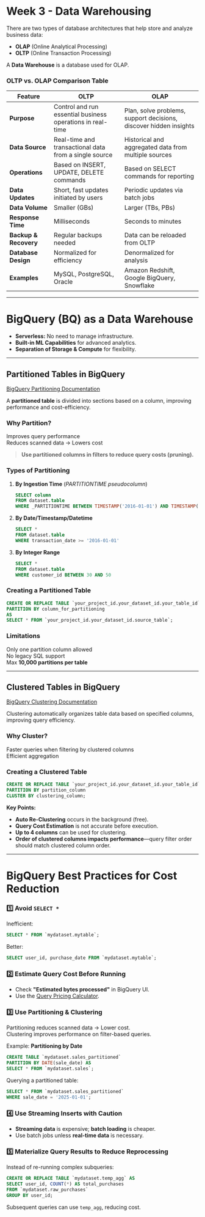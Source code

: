 # **Week 3 - Data Warehousing**  

There are two types of database architectures that help store and analyze business data:  
- **OLAP** (Online Analytical Processing)  
- **OLTP** (Online Transaction Processing)  

A **Data Warehouse** is a database used for OLAP.

### **OLTP vs. OLAP Comparison Table**  

| Feature | OLTP | OLAP |
| --- | --- | --- |
| **Purpose** | Control and run essential business operations in real-time | Plan, solve problems, support decisions, discover hidden insights |
| **Data Source** | Real-time and transactional data from a single source | Historical and aggregated data from multiple sources |
| **Operations** | Based on INSERT, UPDATE, DELETE commands | Based on SELECT commands for reporting |
| **Data Updates** | Short, fast updates initiated by users | Periodic updates via batch jobs |
| **Data Volume** | Smaller (GBs) | Larger (TBs, PBs) |
| **Response Time** | Milliseconds | Seconds to minutes |
| **Backup & Recovery** | Regular backups needed | Data can be reloaded from OLTP |
| **Database Design** | Normalized for efficiency | Denormalized for analysis |
| **Examples** | MySQL, PostgreSQL, Oracle | Amazon Redshift, Google BigQuery, Snowflake |

---

# **BigQuery (BQ) as a Data Warehouse**  

- **Serverless:** No need to manage infrastructure.  
- **Built-in ML Capabilities** for advanced analytics.  
- **Separation of Storage & Compute** for flexibility.  

---

## **Partitioned Tables in BigQuery**  

 [BigQuery Partitioning Documentation](https://cloud.google.com/bigquery/docs/partitioned-tables)  

A **partitioned table** is divided into sections based on a column, improving performance and cost-efficiency.  

### **Why Partition?**  
 Improves query performance  
 Reduces scanned data → Lowers cost  

> **Use partitioned columns in filters to reduce query costs (pruning).**

### **Types of Partitioning**  
1. **By Ingestion Time** (_PARTITIONTIME pseudocolumn_)  
   ```sql
   SELECT column 
   FROM dataset.table 
   WHERE _PARTITIONTIME BETWEEN TIMESTAMP('2016-01-01') AND TIMESTAMP('2016-01-02')
   ```
2. **By Date/Timestamp/Datetime**  
   ```sql
   SELECT * 
   FROM dataset.table 
   WHERE transaction_date >= '2016-01-01'
   ```
3. **By Integer Range**  
   ```sql
   SELECT * 
   FROM dataset.table 
   WHERE customer_id BETWEEN 30 AND 50
   ```

### **Creating a Partitioned Table**  
```sql
CREATE OR REPLACE TABLE `your_project_id.your_dataset_id.your_table_id`
PARTITION BY column_for_partitioning
AS
SELECT * FROM `your_project_id.your_dataset_id.source_table`;
```

### **Limitations**  
 Only one partition column allowed  
 No legacy SQL support  
 Max **10,000 partitions per table**  

---

## **Clustered Tables in BigQuery**  

 [BigQuery Clustering Documentation](https://cloud.google.com/bigquery/docs/clustered-tables)  

Clustering automatically organizes table data based on specified columns, improving query efficiency.  

### **Why Cluster?**  
 Faster queries when filtering by clustered columns  
 Efficient aggregation  

### **Creating a Clustered Table**  
```sql
CREATE OR REPLACE TABLE `your_project_id.your_dataset_id.your_table_id`
PARTITION BY partition_column
CLUSTER BY clustering_column;
```

 **Key Points:**  
- **Auto Re-Clustering** occurs in the background (free).  
- **Query Cost Estimation** is not accurate before execution.  
- **Up to 4 columns** can be used for clustering.  
- **Order of clustered columns impacts performance**—query filter order should match clustered column order.

---

# **BigQuery Best Practices for Cost Reduction**  

### **1️⃣ Avoid `SELECT *`**  
 Inefficient:  
```sql
SELECT * FROM `mydataset.mytable`;
```
 Better:  
```sql
SELECT user_id, purchase_date FROM `mydataset.mytable`;
```

### **2️⃣ Estimate Query Cost Before Running**  
- Check **"Estimated bytes processed"** in BigQuery UI.  
- Use the [Query Pricing Calculator](https://cloud.google.com/bigquery/pricing).  

### **3️⃣ Use Partitioning & Clustering**  
 Partitioning reduces scanned data → Lower cost.  
 Clustering improves performance on filter-based queries.  

Example: **Partitioning by Date**  
```sql
CREATE TABLE `mydataset.sales_partitioned`
PARTITION BY DATE(sale_date) AS
SELECT * FROM `mydataset.sales`;
```
Querying a partitioned table:  
```sql
SELECT * FROM `mydataset.sales_partitioned`
WHERE sale_date = '2025-01-01';
```

### **4️⃣ Use Streaming Inserts with Caution**  
- **Streaming data** is expensive; **batch loading** is cheaper.  
- Use batch jobs unless **real-time data** is necessary.  

### **5️⃣ Materialize Query Results to Reduce Reprocessing**  
Instead of re-running complex subqueries:  
```sql
CREATE OR REPLACE TABLE `mydataset.temp_agg` AS
SELECT user_id, COUNT(*) AS total_purchases
FROM `mydataset.raw_purchases`
GROUP BY user_id;
```
Subsequent queries can use `temp_agg`, reducing cost.

